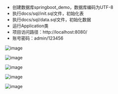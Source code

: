 - 创建数据库springboot_demo，数据库编码为UTF-8
- 执行docs/sql/init.sql文件，初始化表
- 执行docs/sql/data.sql文件，初始化数据
- 运行Application类
- 项目访问路径：http://localhost:8080/
- 账号密码：admin/123456

![image](https://github.com/wenfengSAT/SpringbootCRM/blob/master/docs/img/15357025821.jpg)

![image](https://github.com/wenfengSAT/SpringbootCRM/blob/master/docs/img/15357025822.jpg)

![image](https://github.com/wenfengSAT/SpringbootCRM/blob/master/docs/img/15357025823.jpg)

![image](https://github.com/wenfengSAT/SpringbootCRM/blob/master/docs/img/15357025824.jpg)

![image](https://github.com/wenfengSAT/SpringbootCRM/blob/master/docs/img/15357025825.jpg)
